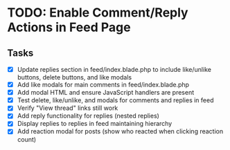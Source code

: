 # TODO: Enable Comment/Reply Actions in Feed Page

## Tasks

-   [x] Update replies section in feed/index.blade.php to include like/unlike buttons, delete buttons, and like modals
-   [x] Add like modals for main comments in feed/index.blade.php
-   [x] Add modal HTML and ensure JavaScript handlers are present
-   [x] Test delete, like/unlike, and modals for comments and replies in feed
-   [x] Verify "View thread" links still work
-   [x] Add reply functionality for replies (nested replies)
-   [x] Display replies to replies in feed maintaining hierarchy
-   [x] Add reaction modal for posts (show who reacted when clicking reaction count)

